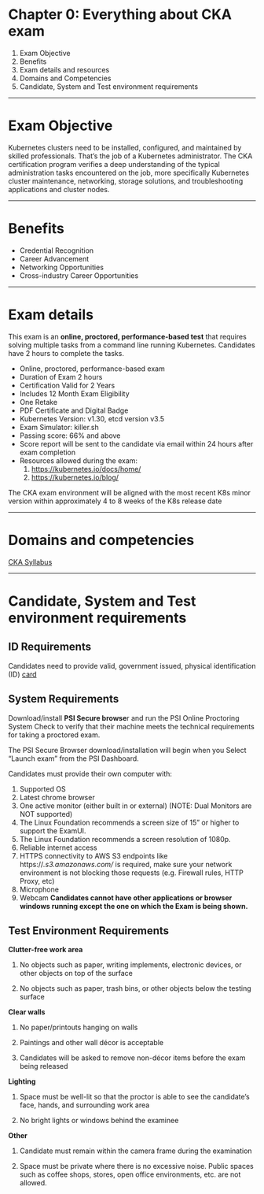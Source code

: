 
# Chapter 0: Everything about CKA exam

1. Exam Objective
2. Benefits
3. Exam details and resources
4. Domains and Competencies
5. Candidate, System and Test environment requirements

---
# Exam Objective
Kubernetes clusters need to be installed, configured, and maintained by skilled professionals. That’s the job of a Kubernetes administrator. The CKA certification program verifies a deep understanding of the typical administration tasks encountered on the job, more specifically Kubernetes cluster maintenance, networking, storage solutions, and troubleshooting applications and cluster nodes.

---

# Benefits
- Credential Recognition
- Career Advancement
- Networking Opportunities
- Cross-industry Career Opportunities
---

# Exam details
This exam is an <b> online, proctored, performance-based test</b> that requires solving multiple tasks from a command line running Kubernetes.
Candidates have 2 hours to complete the tasks.

- Online, proctored, performance-based exam
- Duration of Exam 2 hours
- Certification Valid for 2 Years
- Includes 12 Month Exam Eligibility
- One Retake
- PDF Certificate and Digital Badge
- Kubernetes Version: v1.30, etcd version v3.5
- Exam Simulator: killer.sh
- Passing score: 66% and above
- Score report will be sent to the candidate via email within 24 hours after exam completion
- Resources allowed during the exam:
    1. https://kubernetes.io/docs/home/
    2. https://kubernetes.io/blog/

The CKA exam environment will be aligned with the most recent K8s minor version within approximately 4 to 8 weeks of the K8s release date

---



# Domains and competencies
[CKA Syllabus](./CKA_Curriculum_v1.30.pdf)

---



# Candidate, System and Test environment requirements
## ID Requirements
Candidates need to provide valid, government issued, physical identification (ID) [card](https://docs.linuxfoundation.org/tc-docs/certification/faq-cka-ckad-cks#what-are-the-id-requirements-to-take-the-exam)


## System Requirements
Download/install <b>PSI Secure browse</b>r and run the PSI Online Proctoring System Check to verify that their machine meets the technical requirements for taking a proctored exam.

The PSI Secure Browser download/installation will begin when you Select “Launch exam” from the PSI Dashboard.

Candidates must provide their own computer with:  
1. Supported OS
2. Latest chrome browser
3. One active monitor (either built in or external)  (NOTE: Dual Monitors are NOT supported)
4. The Linux Foundation recommends  a screen size of 15” or higher to support the ExamUI.
5. The Linux Foundation recommends a screen resolution of 1080p.
6. Reliable internet access
7. HTTPS connectivity to AWS S3 endpoints like https://*.s3.amazonaws.com/* is required, make sure your network environment is not blocking those requests (e.g. Firewall rules, HTTP Proxy, etc)
8. Microphone
9. Webcam
<b>Candidates cannot have other applications or browser windows running except the one on which the Exam is being shown.</b>



## Test Environment Requirements

<b>Clutter-free work area</b>

1. No objects such as paper, writing implements, electronic devices, or other objects on top of the surface

2. No objects such as paper, trash bins, or other objects below the testing surface
   

<b>Clear walls</b>

1. No paper/printouts hanging on walls

2. Paintings and other wall décor is acceptable

3. Candidates will be asked to remove non-décor items before the exam being released
   

<b>Lighting</b>

1. Space must be well-lit so that the proctor is able to see the candidate’s face, hands, and surrounding work area

2. No bright lights or windows behind the examinee
   

<b>Other</b>

1. Candidate must remain within the camera frame during the examination

2. Space must be private where there is no excessive noise. Public spaces such as coffee shops, stores, open office environments, etc. are not allowed.
